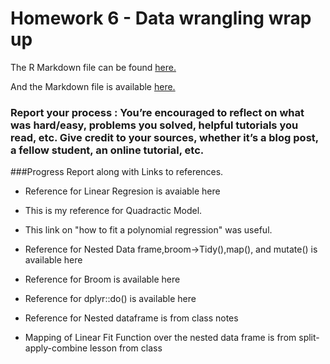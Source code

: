 # Homework 6 - Data wrangling wrap up


The R Markdown file can be found [here.](https://github.com/jmurthy12/STAT545-hw-murthy-janani/tree/master/hw06/hw06_data_wrangling_wrap_up.Rmd)

And the Markdown file is available  [here.](https://github.com/jmurthy12/STAT545-hw-murthy-janani/tree/master/hw06/hw06_data_wrangling_wrap_up.md)


### Report your process : You’re encouraged to reflect on what was hard/easy, problems you solved, helpful tutorials you read, etc. Give credit to your sources, whether it’s a blog post, a fellow student, an online tutorial, etc.

###Progress Report along with Links to references.
 
 - Reference for Linear Regresion is avaiable here
 
 - This is my reference for Quadractic Model.

 - This link on "how to fit a polynomial regression" was useful.
 
 - Reference for Nested Data frame,broom->Tidy(),map(), and mutate() is available here

 - Reference for Broom is available here

 - Reference for dplyr::do() is available here
 
 - Reference for Nested dataframe is from class notes
 
 - Mapping of Linear Fit Function over the nested data frame is from split-apply-combine lesson from class





